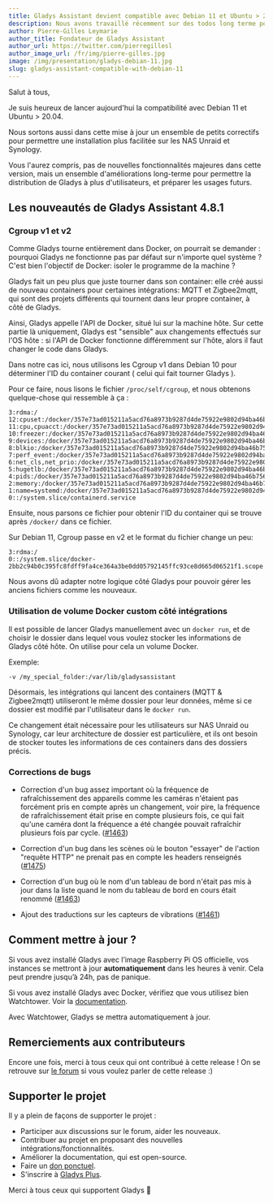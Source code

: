 ```yaml
---
title: Gladys Assistant devient compatible avec Debian 11 et Ubuntu > 20.04 !
description: Nous avons travaillé récemment sur des todos long terme pour que Gladys reste compatible avec le maximum de systèmes possibles.
author: Pierre-Gilles Leymarie
author_title: Fondateur de Gladys Assistant
author_url: https://twitter.com/pierregillesl
author_image_url: /fr/img/pierre-gilles.jpg
image: /img/presentation/gladys-debian-11.jpg
slug: gladys-assistant-compatible-with-debian-11
---
```


Salut à tous,

Je suis heureux de lancer aujourd'hui la compatibilité avec Debian 11 et Ubuntu > 20.04.

Nous sortons aussi dans cette mise à jour un ensemble de petits correctifs pour permettre une installation plus facilitée sur les NAS Unraid et Synology.

Vous l'aurez compris, pas de nouvelles fonctionnalités majeures dans cette version, mais un ensemble d'améliorations long-terme pour permettre la distribution de Gladys à plus d'utilisateurs, et préparer les usages futurs.

<!--truncate-->

## Les nouveautés de Gladys Assistant 4.8.1

### Cgroup v1 et v2

Comme Gladys tourne entièrement dans Docker, on pourrait se demander : pourquoi Gladys ne fonctionne pas par défaut sur n'importe quel système ? C'est bien l'objectif de Docker: isoler le programme de la machine ?

Gladys fait un peu plus que juste tourner dans son container: elle créé aussi de nouveau containers pour certaines intégrations: MQTT et Zigbee2mqtt, qui sont des projets différents qui tournent dans leur propre container, à côté de Gladys.

Ainsi, Gladys appelle l'API de Docker, situé lui sur la machine hôte. Sur cette partie là uniquement, Gladys est "sensible" aux changements effectués sur l'OS hôte : si l'API de Docker fonctionne différemment sur l'hôte, alors il faut changer le code dans Gladys.

Dans notre cas ici, nous utilisons les Cgroup v1 dans Debian 10 pour déterminer l'ID du container courant ( celui qui fait tourner Gladys ).

Pour ce faire, nous lisons le fichier `/proc/self/cgroup`, et nous obtenons quelque-chose qui ressemble à ça :

```
3:rdma:/
12:cpuset:/docker/357e73ad015211a5acd76a8973b9287d4de75922e9802d94ba46b756f2bb5350
11:cpu,cpuacct:/docker/357e73ad015211a5acd76a8973b9287d4de75922e9802d94ba46b756f2bb5350
10:freezer:/docker/357e73ad015211a5acd76a8973b9287d4de75922e9802d94ba46b756f2bb5350
9:devices:/docker/357e73ad015211a5acd76a8973b9287d4de75922e9802d94ba46b756f2bb5350
8:blkio:/docker/357e73ad015211a5acd76a8973b9287d4de75922e9802d94ba46b756f2bb5350
7:perf_event:/docker/357e73ad015211a5acd76a8973b9287d4de75922e9802d94ba46b756f2bb5350
6:net_cls,net_prio:/docker/357e73ad015211a5acd76a8973b9287d4de75922e9802d94ba46b756f2bb5350
5:hugetlb:/docker/357e73ad015211a5acd76a8973b9287d4de75922e9802d94ba46b756f2bb5350
4:pids:/docker/357e73ad015211a5acd76a8973b9287d4de75922e9802d94ba46b756f2bb5350
2:memory:/docker/357e73ad015211a5acd76a8973b9287d4de75922e9802d94ba46b756f2bb5350
1:name=systemd:/docker/357e73ad015211a5acd76a8973b9287d4de75922e9802d94ba46b756f2bb5350
0::/system.slice/containerd.service
```

Ensuite, nous parsons ce fichier pour obtenir l'ID du container qui se trouve après `/docker/` dans ce fichier.

Sur Debian 11, Cgroup passe en v2 et le format du fichier change un peu:

```
3:rdma:/
0::/system.slice/docker-2bb2c94b0c395fc8fdff9fa4ce364a3be0dd05792145ffc93ce8d665d06521f1.scope
```

Nous avons dû adapter notre logique côté Gladys pour pouvoir gérer les anciens fichiers comme les nouveaux.

### Utilisation de volume Docker custom côté intégrations

Il est possible de lancer Gladys manuellement avec un `docker run`, et de choisir le dossier dans lequel vous voulez stocker les informations de Gladys côté hôte. On utilise pour cela un volume Docker.

Exemple:

```
-v /my_special_folder:/var/lib/gladysassistant
```

Désormais, les intégrations qui lancent des containers (MQTT & Zigbee2mqtt) utiliseront le même dossier pour leur données, même si ce dossier est modifié par l'utilisateur dans le `docker run`.

Ce changement était nécessaire pour les utilisateurs sur NAS Unraid ou Synology, car leur architecture de dossier est particulière, et ils ont besoin de stocker toutes les informations de ces containers dans des dossiers précis.

### Corrections de bugs

- Correction d'un bug assez important où la fréquence de rafraîchissement des appareils comme les caméras n'étaient pas forcément pris en compte après un changement, voir pire, la fréquence de rafraîchissement était prise en compte plusieurs fois, ce qui fait qu'une caméra dont la fréquence a été changée pouvait rafraîchir plusieurs fois par cycle. ([#1463](https://github.com/GladysAssistant/Gladys/pull/1463))

- Correction d'un bug dans les scènes où le bouton "essayer" de l'action "requête HTTP" ne prenait pas en compte les headers renseignés ([#1475](https://github.com/GladysAssistant/Gladys/pull/1475))

- Correction d'un bug où le nom d'un tableau de bord n'était pas mis à jour dans la liste quand le nom du tableau de bord en cours était renommé ([#1463](https://github.com/GladysAssistant/Gladys/pull/1463))

- Ajout des traductions sur les capteurs de vibrations ([#1461](https://github.com/GladysAssistant/Gladys/pull/1461))

## Comment mettre à jour ?

Si vous avez installé Gladys avec l’image Raspberry Pi OS officielle, vos instances se mettront à jour **automatiquement** dans les heures à venir. Cela peut prendre jusqu’à 24h, pas de panique.

Si vous avez installé Gladys avec Docker, vérifiez que vous utilisez bien Watchtower. Voir la [documentation](/fr/docs/installation/docker#mise-à-jour-automatique-avec-watchtower).

Avec Watchtower, Gladys se mettra automatiquement à jour.

## Remerciements aux contributeurs

Encore une fois, merci à tous ceux qui ont contribué à cette release ! On se retrouve sur [le forum](https://community.gladysassistant.com/) si vous voulez parler de cette release :)

## Supporter le projet

Il y a plein de façons de supporter le projet :

- Participer aux discussions sur le forum, aider les nouveaux.
- Contribuer au projet en proposant des nouvelles intégrations/fonctionnalités.
- Améliorer la documentation, qui est open-source.
- Faire un [don ponctuel](https://www.buymeacoffee.com/gladysassistant).
- S'inscrire à [Gladys Plus](/fr/plus).

Merci à tous ceux qui supportent Gladys 🙏
